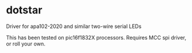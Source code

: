 # dotstar
Driver for apa102-2020 and similar two-wire serial LEDs

This has been tested on pic16f1832X processors. Requires MCC spi driver, or roll your own.
